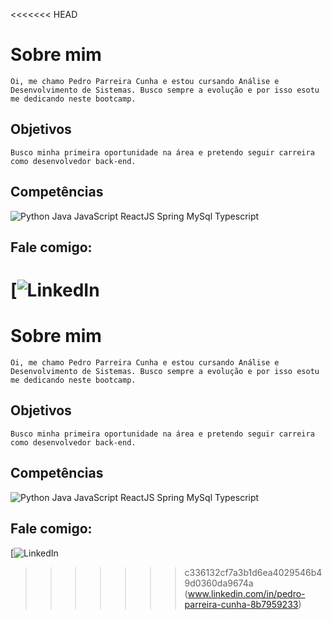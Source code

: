 <<<<<<< HEAD
# Sobre mim
    Oi, me chamo Pedro Parreira Cunha e estou cursando Análise e Desenvolvimento de Sistemas. Busco sempre a evolução e por isso esotu me dedicando neste bootcamp.

## Objetivos
    Busco minha primeira oportunidade na área e pretendo seguir carreira como desenvolvedor back-end.

## Competências
![Python](https://img.shields.io/badge/Python-000?style=for-the-badge&logo=python)
Java
JavaScript
ReactJS
Spring
MySql
Typescript


## Fale comigo:
[![LinkedIn](https://img.shields.io/badge/LinkedIn-000?style=for-the-badge&logo=linkedin&logoColor=0E76A8)
=======
# Sobre mim
    Oi, me chamo Pedro Parreira Cunha e estou cursando Análise e Desenvolvimento de Sistemas. Busco sempre a evolução e por isso esotu me dedicando neste bootcamp.

## Objetivos
    Busco minha primeira oportunidade na área e pretendo seguir carreira como desenvolvedor back-end.

## Competências
![Python](https://img.shields.io/badge/Python-000?style=for-the-badge&logo=python)
Java
JavaScript
ReactJS
Spring
MySql
Typescript


## Fale comigo:
[![LinkedIn](https://img.shields.io/badge/LinkedIn-000?style=for-the-badge&logo=linkedin&logoColor=0E76A8)
>>>>>>> c336132cf7a3b1d6ea4029546b49d0360da9674a
(www.linkedin.com/in/pedro-parreira-cunha-8b7959233)